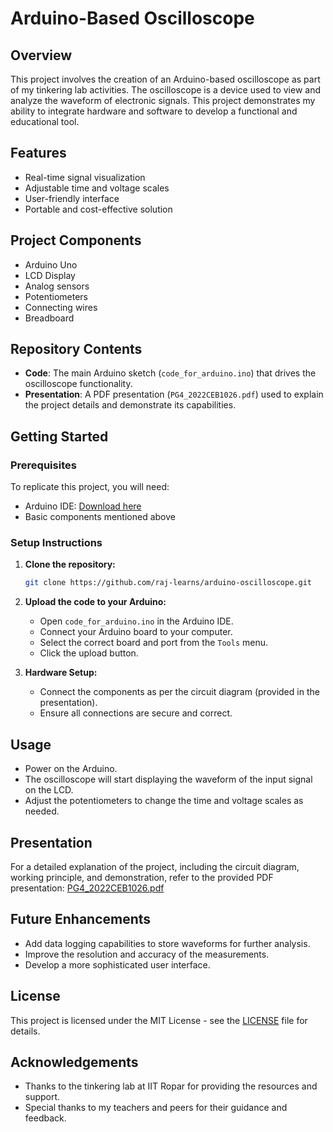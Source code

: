 # Arduino-Based Oscilloscope

## Overview

This project involves the creation of an Arduino-based oscilloscope as part of my tinkering lab activities. The oscilloscope is a device used to view and analyze the waveform of electronic signals. This project demonstrates my ability to integrate hardware and software to develop a functional and educational tool.

## Features

- Real-time signal visualization
- Adjustable time and voltage scales
- User-friendly interface
- Portable and cost-effective solution

## Project Components

- Arduino Uno
- LCD Display
- Analog sensors
- Potentiometers
- Connecting wires
- Breadboard

## Repository Contents

- **Code**: The main Arduino sketch (`code_for_arduino.ino`) that drives the oscilloscope functionality.
- **Presentation**: A PDF presentation (`PG4_2022CEB1026.pdf`) used to explain the project details and demonstrate its capabilities.

## Getting Started

### Prerequisites

To replicate this project, you will need:

- Arduino IDE: [Download here](https://www.arduino.cc/en/Main/Software)
- Basic components mentioned above

### Setup Instructions

1. **Clone the repository:**

   ```bash
   git clone https://github.com/raj-learns/arduino-oscilloscope.git
   ```

2. **Upload the code to your Arduino:**

   - Open `code_for_arduino.ino` in the Arduino IDE.
   - Connect your Arduino board to your computer.
   - Select the correct board and port from the `Tools` menu.
   - Click the upload button.

3. **Hardware Setup:**

   - Connect the components as per the circuit diagram (provided in the presentation).
   - Ensure all connections are secure and correct.

## Usage

- Power on the Arduino.
- The oscilloscope will start displaying the waveform of the input signal on the LCD.
- Adjust the potentiometers to change the time and voltage scales as needed.

## Presentation

For a detailed explanation of the project, including the circuit diagram, working principle, and demonstration, refer to the provided PDF presentation: [PG4_2022CEB1026.pdf](PG4_2022CEB1026.pdf.pdf-Copy.pdf)

## Future Enhancements

- Add data logging capabilities to store waveforms for further analysis.
- Improve the resolution and accuracy of the measurements.
- Develop a more sophisticated user interface.

## License

This project is licensed under the MIT License - see the [LICENSE](LICENSE) file for details.

## Acknowledgements

- Thanks to the tinkering lab at IIT Ropar for providing the resources and support.
- Special thanks to my teachers and peers for their guidance and feedback.

